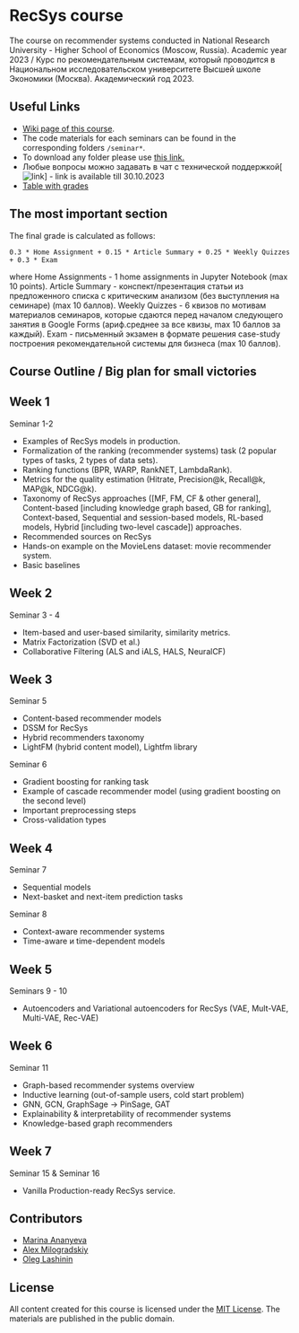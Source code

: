 # RecSys course
The course on recommender systems conducted in National Research University - Higher School of Economics (Moscow, Russia). Academic year 2023 /
Курс по рекомендательным системам, который проводится в Национальном исследовательском университете Высшей школе Экономики (Москва). Академический год 2023. 


## Useful Links

- [Wiki page of this course](http://wiki.cs.hse.ru/RecSys_2023). 
- The code materials for each seminars can be found in the corresponding folders `/seminar*`. 
- To download any folder please use [this link.](https://minhaskamal.github.io/DownGit/#/home)
- Любые вопросы можно задавать в чат с технической поддержкой[![link]()] - link is available till 30.10.2023
-  [Table with grades](https://docs.google.com/spreadsheets/d/1YcIt-9AGwGhYj4vO6wnLUS5rZDrC83Wa/edit?usp=sharing&ouid=104963596150558587903&rtpof=true&sd=true)

## The most important section

The final grade is calculated as follows:

```
0.3 * Home Assignment + 0.15 * Article Summary + 0.25 * Weekly Quizzes + 0.3 * Exam
```
where
Home Assignments - 1 home assignments in Jupyter Notebook (max 10 points). 
Article Summary - конспект/презентация статьи из предложенного списка с критическим анализом (без выступления на семинаре) (max 10 баллов). 
Weekly Quizzes - 6 квизов по мотивам материалов семинаров, которые сдаются перед началом следующего занятия в Google Forms (ариф.среднее за все квизы, max 10 баллов за каждый). 
Exam - письменный экзамен в формате решения case-study построения рекомендательной системы для бизнеса (max 10 баллов). 


## Course Outline / Big plan for small victories

Week 1
-----

Seminar 1-2
- Examples of RecSys models in production.
- Formalization of the ranking (recommender systems) task (2 popular types of tasks, 2 types of data sets). 
- Ranking functions (BPR, WARP, RankNET, LambdaRank).
- Metrics for the quality estimation (Hitrate, Precision@k, Recall@k, MAP@k, NDCG@k).
- Taxonomy of RecSys approaches ([MF, FM, CF & other general], Content-based [including knowledge graph based, GB for ranking], Context-based, Sequential and session-based models, RL-based models, Hybrid [including two-level cascade]) approaches.
- Recommended sources on RecSys
- Hands-on example on the MovieLens dataset: movie recommender system. 
- Basic baselines

Week 2
-----
Seminar 3 - 4
- Item-based and user-based similarity, similarity metrics. 
- Matrix Factorization (SVD et al.)
- Collaborative Filtering (ALS and iALS, HALS, NeuralCF) 

Week 3
-----
Seminar 5
- Content-based recommender models
- DSSM for RecSys
- Hybrid recommenders taxonomy
- LightFM (hybrid content model), Lightfm library

Seminar 6
- Gradient boosting for ranking task
- Example of cascade recommender model (using gradient boosting on the second level)
- Important preprocessing steps
- Cross-validation types

Week 4
------
Seminar 7
- Sequential models
- Next-basket and next-item prediction tasks

Seminar 8
- Context-aware recommender systems
- Time-aware и time-dependent models

Week 5
--------
Seminars 9 - 10
- Autoencoders and Variational autoencoders for RecSys (VAE, Mult-VAE, Multi-VAE, Rec-VAE)

Week 6
-----
Seminar 11
- Graph-based recommender systems overview
- Inductive learning (out-of-sample users, cold start problem)
- GNN, GCN, GraphSage -> PinSage, GAT
- Explainability & interpretability of recommender systems
- Knowledge-based graph recommenders

Week 7
-----
Seminar 15 & Seminar 16
- Vanilla Production-ready RecSys service.


## Contributors 

* [Marina Ananyeva](https://github.com/anamarina)
* [Alex Milogradskiy](https://github.com/Nemexur)
* [Oleg Lashinin](https://github.com/fotol1)


## License

All content created for this course is licensed under the [MIT License](). The materials are published in the public domain.

